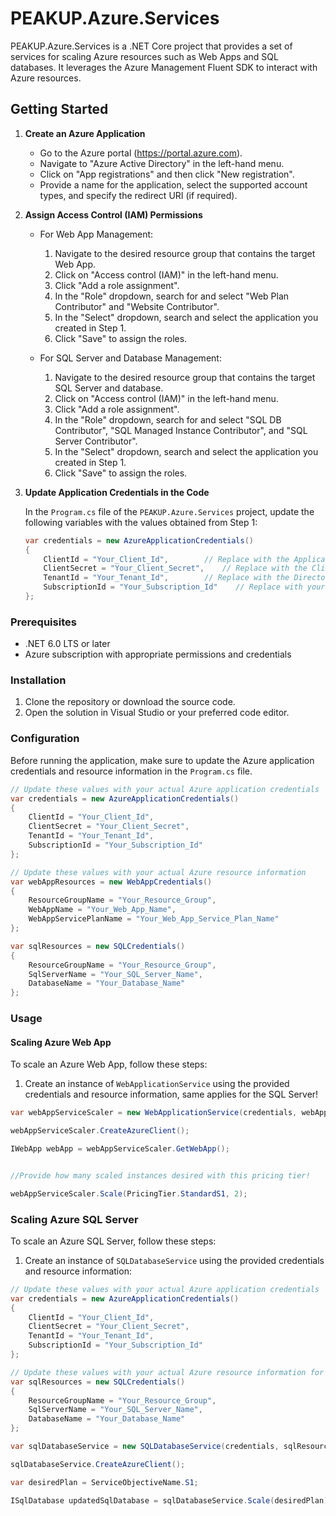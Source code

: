 # PEAKUP.Azure.Services

PEAKUP.Azure.Services is a .NET Core project that provides a set of services for scaling Azure resources such as Web Apps and SQL databases. It leverages the Azure Management Fluent SDK to interact with Azure resources.

## Getting Started

1. **Create an Azure Application**
   - Go to the Azure portal (https://portal.azure.com).
   - Navigate to "Azure Active Directory" in the left-hand menu.
   - Click on "App registrations" and then click "New registration".
   - Provide a name for the application, select the supported account types, and specify the redirect URI (if required).

2. **Assign Access Control (IAM) Permissions**
   - For Web App Management:
     1. Navigate to the desired resource group that contains the target Web App.
     2. Click on "Access control (IAM)" in the left-hand menu.
     3. Click "Add a role assignment".
     4. In the "Role" dropdown, search for and select "Web Plan Contributor" and "Website Contributor".
     5. In the "Select" dropdown, search and select the application you created in Step 1.
     6. Click "Save" to assign the roles.

   - For SQL Server and Database Management:
     1. Navigate to the desired resource group that contains the target SQL Server and database.
     2. Click on "Access control (IAM)" in the left-hand menu.
     3. Click "Add a role assignment".
     4. In the "Role" dropdown, search for and select "SQL DB Contributor", "SQL Managed Instance Contributor", and "SQL Server Contributor".
     5. In the "Select" dropdown, search and select the application you created in Step 1.
     6. Click "Save" to assign the roles.

3. **Update Application Credentials in the Code**

   In the `Program.cs` file of the `PEAKUP.Azure.Services` project, update the following variables with the values obtained from Step 1:

   ```csharp
   var credentials = new AzureApplicationCredentials()
   {
       ClientId = "Your_Client_Id",        // Replace with the Application (client) ID
       ClientSecret = "Your_Client_Secret",    // Replace with the Client secret
       TenantId = "Your_Tenant_Id",        // Replace with the Directory (tenant) ID
       SubscriptionId = "Your_Subscription_Id"    // Replace with your Azure subscription ID
   };


### Prerequisites

- .NET 6.0 LTS or later
- Azure subscription with appropriate permissions and credentials

### Installation

1. Clone the repository or download the source code.
2. Open the solution in Visual Studio or your preferred code editor.

### Configuration

Before running the application, make sure to update the Azure application credentials and resource information in the `Program.cs` file.

```csharp
// Update these values with your actual Azure application credentials
var credentials = new AzureApplicationCredentials()
{
    ClientId = "Your_Client_Id",
    ClientSecret = "Your_Client_Secret",
    TenantId = "Your_Tenant_Id",
    SubscriptionId = "Your_Subscription_Id"
};

// Update these values with your actual Azure resource information
var webAppResources = new WebAppCredentials()
{
    ResourceGroupName = "Your_Resource_Group",
    WebAppName = "Your_Web_App_Name",
    WebAppServicePlanName = "Your_Web_App_Service_Plan_Name"
};

var sqlResources = new SQLCredentials()
{
    ResourceGroupName = "Your_Resource_Group",
    SqlServerName = "Your_SQL_Server_Name",
    DatabaseName = "Your_Database_Name"
};
```

### Usage

#### Scaling Azure Web App

To scale an Azure Web App, follow these steps:

1. Create an instance of `WebApplicationService` using the provided credentials and resource information, same applies for the SQL Server!


```csharp
var webAppServiceScaler = new WebApplicationService(credentials, webAppResources);

webAppServiceScaler.CreateAzureClient();

IWebApp webApp = webAppServiceScaler.GetWebApp();


//Provide how many scaled instances desired with this pricing tier!

webAppServiceScaler.Scale(PricingTier.StandardS1, 2);
````

### Scaling Azure SQL Server

To scale an Azure SQL Server, follow these steps:

1. Create an instance of `SQLDatabaseService` using the provided credentials and resource information:

```csharp
// Update these values with your actual Azure application credentials
var credentials = new AzureApplicationCredentials()
{
    ClientId = "Your_Client_Id",
    ClientSecret = "Your_Client_Secret",
    TenantId = "Your_Tenant_Id",
    SubscriptionId = "Your_Subscription_Id"
};

// Update these values with your actual Azure resource information for the SQL Server
var sqlResources = new SQLCredentials()
{
    ResourceGroupName = "Your_Resource_Group",
    SqlServerName = "Your_SQL_Server_Name",
    DatabaseName = "Your_Database_Name"
};

var sqlDatabaseService = new SQLDatabaseService(credentials, sqlResources);

sqlDatabaseService.CreateAzureClient();

var desiredPlan = ServiceObjectiveName.S1;

ISqlDatabase updatedSqlDatabase = sqlDatabaseService.Scale(desiredPlan);

```